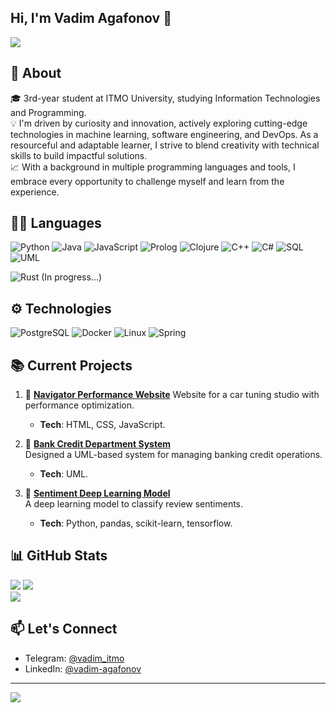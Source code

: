 ## Hi, I'm Vadim Agafonov 👋

[![](https://raw.githubusercontent.com/AgafonovVadim/AgafonovVadim/master/profile.gif)](https://github.com/AgafonovVadim)

## 🌟 About
🎓 3rd-year student at ITMO University, studying Information Technologies and Programming.</br>
💡 I'm driven by curiosity and innovation, actively exploring cutting-edge technologies in machine learning, software engineering, and DevOps. As a resourceful and adaptable learner, I strive to blend creativity with technical skills to build impactful solutions.</br>
📈 With a background in multiple programming languages and tools, I embrace every opportunity to challenge myself and learn from the experience.</br>

## 👨‍💻 Languages

![Python](https://img.shields.io/badge/-Python-000?&logo=Python&color=ff6700)
![Java](https://img.shields.io/badge/-Java-000?&logo=Java&logoColor=007396&color=ff6700)
![JavaScript](https://img.shields.io/badge/-JavaScript-000?&logo=JavaScript&color=ff6700)
![Prolog](https://img.shields.io/badge/-Prolog-000?&logo=Prolog&color=ff6700)
![Clojure](https://img.shields.io/badge/-Clojure-000?&logo=Clojure&color=ff6700)
![C++](https://img.shields.io/badge/-C++-000?&logo=c%2b%2b&logoColor=00599C&color=ff6700)
![C#](https://img.shields.io/badge/-C%23-000?&logo=c%23&color=ff6700)
![SQL](https://img.shields.io/badge/-SQL-000?&logo=MySQL&logoColor=7ABDFF&color=ff6700)
![UML](https://img.shields.io/badge/-UML-000?&logo=UML&color=ff6700)

![Rust](https://img.shields.io/badge/-Rust-000?&logo=Rust&color=ff6700) (In progress...)



## ⚙ Technologies

![PostgreSQL](https://img.shields.io/badge/-PostgreSQL-000?&logo=PostgreSQL&logoColor=7ABDFF&color=ff6700)
![Docker](https://img.shields.io/badge/-Docker-000?&logo=Docker&color=ff6700)
![Linux](https://img.shields.io/badge/-Linux-000?&logo=Linux&color=ff6700)
![Spring](https://img.shields.io/badge/-Spring-000?&logo=Spring&color=ff6700)


## 📚 Current Projects

1. 🚗 [**Navigator Performance Website**](https://github.com/AgafonovVadim/Navigator-Performance) 
   Website for a car tuning studio with performance optimization.  
   - **Tech**: HTML, CSS, JavaScript.  

2. 🏦 [**Bank Credit Department System**](https://github.com/AgafonovVadim/Bank-Credit-Department)  
   Designed a UML-based system for managing banking credit operations.  
   - **Tech**: UML.  

3. 💌 [**Sentiment Deep Learning Model**](https://github.com/AgafonovVadim/Car-Value-Predictor)  
   A deep learning model to classify review sentiments.  
   - **Tech**: Python, pandas, scikit-learn, tensorflow.  

## 📊 GitHub Stats
![](https://github-readme-stats.vercel.app/api?username=AgafonovVadim&text_color=FF652F&bg_color=09131B&title_color=FFFFFF&icon_color=FFFFFF&hide_border=true&include_all_commits=true&count_private=true)
![](https://github-readme-streak-stats.herokuapp.com/?user=AgafonovVadim&theme=codestackr&hide_border=true)</br>
![](https://github-readme-stats.vercel.app/api/top-langs/?username=AgafonovVadim&text_color=FFFFFF&bg_color=09131B&title_color=FFFFFF&icon_color=FFFFFF&hide_border=true&include_all_commits=true&count_private=true&layout=donut-vertical)</br>


## 📫 Let's Connect
- Telegram: [@vadim_itmo](https://t.me/vadim_itmo)
- LinkedIn: [@vadim-agafonov](https://www.linkedin.com/in/vadim-agafonov)


---
[![](https://visitcount.itsvg.in/api?id=AgafonovVadim&icon=0&color=0)](https://visitcount.itsvg.in)

